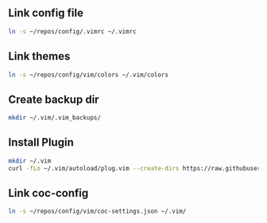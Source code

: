 ## Link config file
```bash
ln -s ~/repos/config/.vimrc ~/.vimrc
```

## Link themes
```bash
ln -s ~/repos/config/vim/colors ~/.vim/colors
```

## Create backup dir
```bash
mkdir ~/.vim/.vim_backups/
```

## Install Plugin
```bash
mkdir ~/.vim
curl -fLo ~/.vim/autoload/plug.vim --create-dirs https://raw.githubusercontent.com/junegunn/vim-plug/master/plug.vim
```

## Link coc-config
```bash
ln -s ~/repos/config/vim/coc-settings.json ~/.vim/
```

